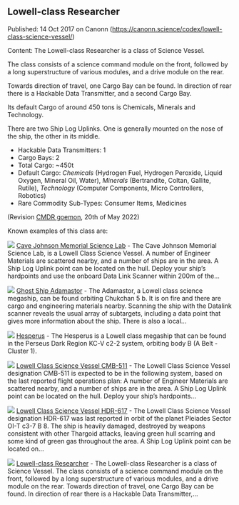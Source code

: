 ## Lowell-class Researcher

Published: 14 Oct 2017 on Canonn (https://canonn.science/codex/lowell-class-science-vessel/)

Content: The Lowell-class Researcher is a class of Science Vessel.

The class consists of a science command module on the front, followed by a long superstructure of various modules, and a drive module on the rear.

Towards direction of travel, one Cargo Bay can be found. In direction of rear there is a Hackable Data Transmitter, and a second Cargo Bay.

Its default Cargo of around 450 tons is Chemicals, Minerals and Technology.

There are two Ship Log Uplinks. One is generally mounted on the nose of the ship, the other in its middle.

- Hackable Data Transmitters: 1
- Cargo Bays: 2
- Total Cargo: ~450t
- Default Cargo: *Chemicals* (Hydrogen Fuel, Hydrogen Peroxide, Liquid Oxygen, Mineral Oil, Water), *Minerals* (Bertrandite, Coltan, Gallite, Rutile), *Technology* (Computer Components, Micro Controllers, Robotics)
- Rare Commodity Sub-Types: Consumer Items, Medicines

(Revision [CMDR goemon](https://canonn.science/user/goemon/), 20th of May 2022)

Known examples of this class are:

[![](https://canonn.science/wp-content/uploads/2017/10/Screenshot_2503-150x150.jpg)](https://canonn.science/codex/cave-johnson-memorial-science-lab/) [Cave Johnson Memorial Science Lab](https://canonn.science/codex/cave-johnson-memorial-science-lab/) - The Cave Johnson Memorial Science Lab, is a Lowell Class Science Vessel. A number of Engineer Materials are scattered nearby, and a number of ships are in the area. A Ship Log Uplink point can be located on the hull. Deploy your ship’s hardpoints and use the onboard Data Link Scanner within 200m of the...

[![](https://canonn.science/wp-content/uploads/2020/11/adamastor-150x150.png)](https://canonn.science/codex/ghost-ship-adamastor/) [Ghost Ship Adamastor](https://canonn.science/codex/ghost-ship-adamastor/) - The Adamastor, a Lowell class science megaship, can be found orbiting Chukchan 5 b. It is on fire and there are cargo and engineering materials nearby. Scanning the ship with the Datalink scanner reveals the usual array of subtargets, including a data point that gives more information about the ship. There is also a local...

[![](https://canonn.science/wp-content/uploads/2021/04/HighResScreenShot_2022-12-11_22-26-58-150x150.png)](https://canonn.science/codex/hesperus/) [Hesperus](https://canonn.science/codex/hesperus/) - The Hesperus is a Lowell class megaship that can be found in the Perseus Dark Region KC-V c2-2 system, orbiting body B (A Belt - Cluster 1).

[![](https://canonn.science/wp-content/uploads/2017/07/Screenshot_2220-150x150.jpg)](https://canonn.science/codex/lowell-class-science-vessel-cmb-511/) [Lowell Class Science Vessel CMB-511](https://canonn.science/codex/lowell-class-science-vessel-cmb-511/) - The Lowell Class Science Vessel designation CMB-511 is expected to be in the following system, based on the last reported flight operations plan: A number of Engineer Materials are scattered nearby, and a number of ships are in the area. A Ship Log Uplink point can be located on the hull. Deploy your ship’s hardpoints...

[![](https://canonn.science/wp-content/uploads/2017/10/Screenshot_2497-150x150.jpg)](https://canonn.science/codex/lowell-class-science-vessel-hdr-617/) [Lowell Class Science Vessel HDR-617](https://canonn.science/codex/lowell-class-science-vessel-hdr-617/) - The Lowell Class Science Vessel designation HDR-617 was last reported in orbit of the planet Pleiades Sector OI-T c3-7 B 8. The ship is heavily damaged, destroyed by weapons consistent with other Thargoid attacks, leaving green hull scarring and some kind of green gas throughout the area. A Ship Log Uplink point can be located on...

[![](https://canonn.science/wp-content/uploads/2017/07/Screenshot_2220-150x150.jpg)](https://canonn.science/codex/lowell-class-science-vessel/) [Lowell-class Researcher](https://canonn.science/codex/lowell-class-science-vessel/) - The Lowell-class Researcher is a class of Science Vessel. The class consists of a science command module on the front, followed by a long superstructure of various modules, and a drive module on the rear. Towards direction of travel, one Cargo Bay can be found. In direction of rear there is a Hackable Data Transmitter,...